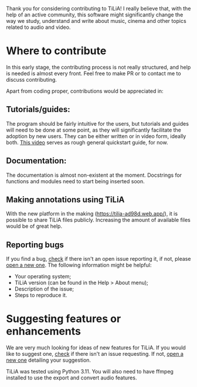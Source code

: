 Thank you for considering contributing to TiLiA! I really believe that, with the help of an active community, this software might significantly change the way we study, understand and write about music, cinema and other topics related to audio and video.

# Where to contribute
In this early stage, the contributing process is not really structured, and help is needed is almost every front. Feel free to make PR or to contact me to discuss contributing.

Apart from coding proper, contributions would be appreciated in:

## Tutorials/guides:
The program should be fairly intuitive for the users, but tutorials and guides will need to be done at some point, as they will significantly facilitate the adoption by new users. They can be either written or in video form, ideally both. [This video](https://vimeo.com/767282249) serves as rough general quickstart guide, for now.

## Documentation:
The documentation is almost non-existent at the moment. Docstrings for functions and modules need to start being inserted soon.

## Making annotations using TiLiA
With the new platform in the making (https://tilia-ad98d.web.app/), it is possible to share TiLiA files publicly. Increasing the amount of available files would be of great help.

## Reporting bugs
If you find a bug, [check](https://github.com/FelipeDefensor/TiLiA/issues) if there isn't an open issue reporting it, if not, please [open a new one](https://github.com/FelipeDefensor/TiLiA/issues/new). The following information might be helpful:

- Your operating system;
- TiLiA version (can be found in the Help > About menu);
- Description of the issue;
- Steps to reproduce it.

# Suggesting features or enhancements
We are very much looking for ideas of new features for TiLiA. If you would like to suggest one, [check](https://github.com/FelipeDefensor/TiLiA/issues) if there isn't an issue requesting. If not, [open a new one](https://github.com/FelipeDefensor/TiLiA/issues/new) detailing your suggestion.

TiLiA was tested using Python 3.11. You will also need to have ffmpeg installed to use the export and convert audio features.